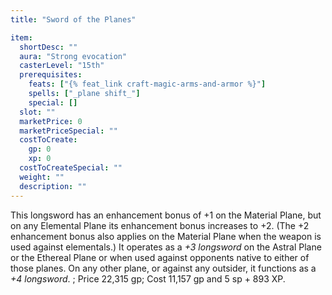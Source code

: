 ```yaml
---
title: "Sword of the Planes"

item:
  shortDesc: ""
  aura: "Strong evocation"
  casterLevel: "15th"
  prerequisites:
    feats: ["{% feat_link craft-magic-arms-and-armor %}"]
    spells: ["_plane shift_"]
    special: []
  slot: ""
  marketPrice: 0
  marketPriceSpecial: ""
  costToCreate:
    gp: 0
    xp: 0
  costToCreateSpecial: ""
  weight: ""
  description: ""
---
```

This longsword has an enhancement bonus of +1 on the Material Plane, but on any Elemental Plane its enhancement bonus increases to +2. (The +2 enhancement bonus also applies on the Material Plane when the weapon is used against elementals.) It operates as a _+3 longsword_ on the Astral Plane or the Ethereal Plane or when used against opponents native to either of those planes. On any other plane, or against any outsider, it functions as a _+4 longsword_.
; Price 22,315 gp; Cost 11,157 gp and 5 sp + 893 XP.

